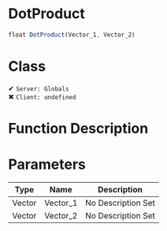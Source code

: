 # DotProduct
```js
float DotProduct(Vector_1, Vector_2)
```
# Class
✔ `Server: Globals`  
✖ `Client: undefined`  

# Function Description

# Parameters
Type|Name|Description
--|--|--
Vector|Vector_1|No Description Set
Vector|Vector_2|No Description Set
